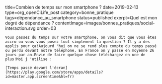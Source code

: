 title=Combien de temps sur mon smartphone ?
date=2019-02-13
type=org_openCiLife_post
category=bonne_pratique
tags=dépendance_au_smartphone
status=published
exerpt=Quel est mon degré de dépendance ?
contentImage=images/bonnes_pratiques/social-interaction.svg
order=03
~~~~~~
Vous passez du temps sur votre smartphone, on vous dit que vous êtes accro ou vous vous posez tout simplement la question ? Il y a des applis pour ça!Aujourd 'hui on ne se rend plus compte du temps passé ou perdu devant notre téléphone. En France on y passe en moyenne 26 jours par an.Envie de faire quelque chose téléchargez en une de plus!Moi j 'utilise :

[Temps passé devant l'écran](https://play.google.com/store/apps/details?id=master.app.screentime&hl=fr)